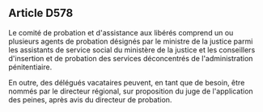 Article D578
----
Le comité de probation et d'assistance aux libérés comprend un ou plusieurs
agents de probation désignés par le ministre de la justice parmi les assistants
de service social du ministère de la justice et les conseillers d'insertion et
de probation des services déconcentrés de l'administration pénitentiaire.

En outre, des délégués vacataires peuvent, en tant que de besoin, être nommés
par le directeur régional, sur proposition du juge de l'application des peines,
après avis du directeur de probation.
